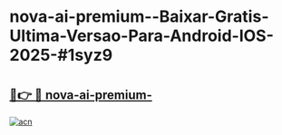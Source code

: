 # nova-ai-premium--Baixar-Gratis-Ultima-Versao-Para-Android-IOS-2025-#1syz9

# <h2><a href="https://ainizakaria.my?title=nova-ai-premium-&ref=24M">🔗👉 🔴 nova-ai-premium-</a></h2>

[![acn](https://github.com/user-attachments/assets/0f9c940e-d8b0-45ae-aac7-cd30a18b3e1c)](https://ainizakaria.my?title=nova-ai-premium-&ref=24M)

